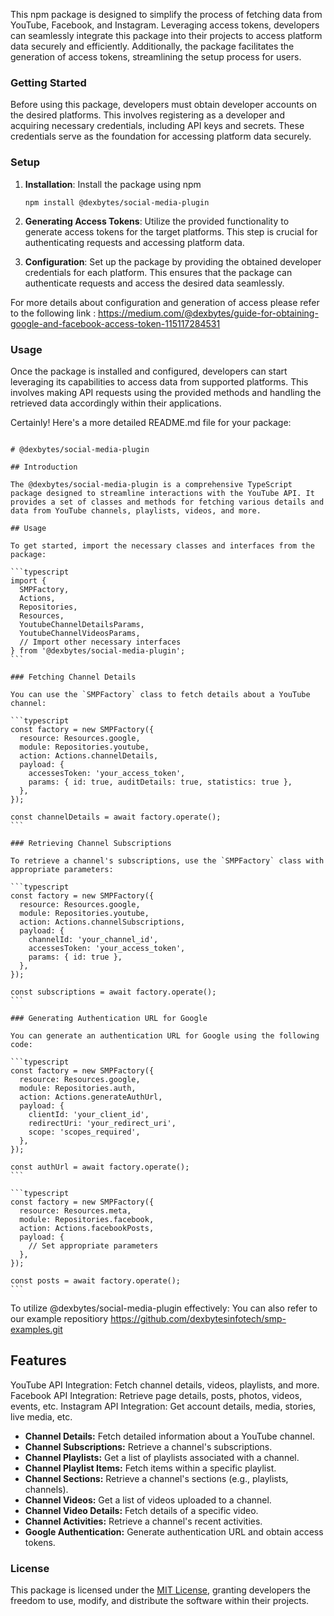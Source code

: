 This npm package is designed to simplify the process of fetching data from  YouTube, Facebook, and Instagram. Leveraging access tokens, developers can seamlessly integrate this package into their projects to access platform data securely and efficiently. Additionally, the package facilitates the generation of access tokens, streamlining the setup process for users.

### Getting Started

Before using this package, developers must obtain developer accounts on the desired platforms. This involves registering as a developer and acquiring necessary credentials, including API keys and secrets. These credentials serve as the foundation for accessing platform data securely.


### Setup

1. **Installation**: Install the package using npm

   ```
   npm install @dexbytes/social-media-plugin
   
   ```

2. **Generating Access Tokens**: Utilize the provided functionality to generate access tokens for the target platforms. This step is crucial for authenticating requests and accessing platform data.

3. **Configuration**: Set up the package by providing the obtained developer credentials for each platform. This ensures that the package can authenticate requests and access the desired data seamlessly.

For more details about configuration and generation of access please refer to the following link :
https://medium.com/@dexbytes/guide-for-obtaining-google-and-facebook-access-token-115117284531

### Usage

Once the package is installed and configured, developers can start leveraging its capabilities to access data from supported platforms. This involves making API requests using the provided methods and handling the retrieved data accordingly within their applications.

Certainly! Here's a more detailed README.md file for your package:

`````

# @dexbytes/social-media-plugin

## Introduction

The @dexbytes/social-media-plugin is a comprehensive TypeScript package designed to streamline interactions with the YouTube API. It provides a set of classes and methods for fetching various details and data from YouTube channels, playlists, videos, and more.

## Usage

To get started, import the necessary classes and interfaces from the package:

```typescript
import {
  SMPFactory,
  Actions,
  Repositories,
  Resources,
  YoutubeChannelDetailsParams,
  YoutubeChannelVideosParams,
  // Import other necessary interfaces
} from '@dexbytes/social-media-plugin';
```

### Fetching Channel Details

You can use the `SMPFactory` class to fetch details about a YouTube channel:

```typescript
const factory = new SMPFactory({
  resource: Resources.google,
  module: Repositories.youtube,
  action: Actions.channelDetails,
  payload: {
    accessesToken: 'your_access_token',
    params: { id: true, auditDetails: true, statistics: true },
  },
});

const channelDetails = await factory.operate();
```

### Retrieving Channel Subscriptions

To retrieve a channel's subscriptions, use the `SMPFactory` class with appropriate parameters:

```typescript
const factory = new SMPFactory({
  resource: Resources.google,
  module: Repositories.youtube,
  action: Actions.channelSubscriptions,
  payload: {
    channelId: 'your_channel_id',
    accessesToken: 'your_access_token',
    params: { id: true },
  },
});

const subscriptions = await factory.operate();
```

### Generating Authentication URL for Google

You can generate an authentication URL for Google using the following code:

```typescript
const factory = new SMPFactory({
  resource: Resources.google,
  module: Repositories.auth,
  action: Actions.generateAuthUrl,
  payload: {
    clientId: 'your_client_id',
    redirectUri: 'your_redirect_uri',
    scope: 'scopes_required',
  },
});

const authUrl = await factory.operate();
```

```typescript
const factory = new SMPFactory({
  resource: Resources.meta,
  module: Repositories.facebook,
  action: Actions.facebookPosts,
  payload: {
    // Set appropriate parameters
  },
});

const posts = await factory.operate();
```
`````

To utilize @dexbytes/social-media-plugin effectively:
You can also refer to our example repositiory https://github.com/dexbytesinfotech/smp-examples.git

## Features

YouTube API Integration: Fetch channel details, videos, playlists, and more.
Facebook API Integration: Retrieve page details, posts, photos, videos, events, etc.
Instagram API Integration: Get account details, media, stories, live media, etc.

- **Channel Details:** Fetch detailed information about a YouTube channel.
- **Channel Subscriptions:** Retrieve a channel's subscriptions.
- **Channel Playlists:** Get a list of playlists associated with a channel.
- **Channel Playlist Items:** Fetch items within a specific playlist.
- **Channel Sections:** Retrieve a channel's sections (e.g., playlists, channels).
- **Channel Videos:** Get a list of videos uploaded to a channel.
- **Channel Video Details:** Fetch details of a specific video.
- **Channel Activities:** Retrieve a channel's recent activities.
- **Google Authentication:** Generate authentication URL and obtain access tokens.

### License

This package is licensed under the [MIT License](https://opensource.org/licenses/MIT), granting developers the freedom to use, modify, and distribute the software within their projects.

```By incorporating this npm package into your projects, accessing data from platforms like YouTube, Facebook, and Instagram becomes more accessible and streamlined. Whether you are a seasoned developer or just getting started, this package simplifies the integration process and enhances the functionality of your applications.

```

